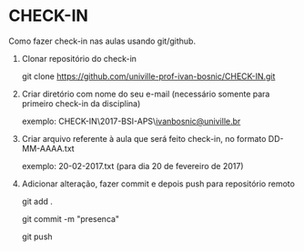 # CHECK-IN

Como fazer check-in nas aulas usando git/github.

1. Clonar repositório do check-in

    git clone https://github.com/univille-prof-ivan-bosnic/CHECK-IN.git
    
2. Criar diretório com nome do seu e-mail (necessário somente para primeiro check-in da disciplina)

    exemplo: CHECK-IN\2017-BSI-APS\ivanbosnic@univille.br
    
3. Criar arquivo referente à aula que será feito check-in, no formato DD-MM-AAAA.txt

    exemplo: 20-02-2017.txt (para dia 20 de fevereiro de 2017)
    
4. Adicionar alteração, fazer commit e depois push para repositório remoto

    git add .
    
    git commit -m "presenca"
    
    git push
    
